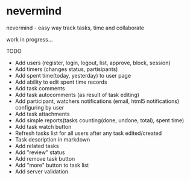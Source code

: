 # nevermind

nevermind - easy way track tasks, time and collaborate

work in progress...

TODO

* Add users (register, login, logout, list, approve, block, session)
* Add timers (changes status, partisipants)
* Add spent time(today, yesterday) to user page
* Add ability to edit spent time records
* Add task comments
* Add task autocomments (as result of task editing)
* Add participant, watchers notifications (email, html5 notifications)
configuring by user
* Add task attachments
* Add simple reports(tasks counting(done, undone, total), spent time)
* Add task watch button
* Refresh tasks list for all users after any task edited/created
* Task description in markdown
* Add related tasks
* Add "review" status
* Add remove task button
* Add "more" button to task list
* Add server validation
